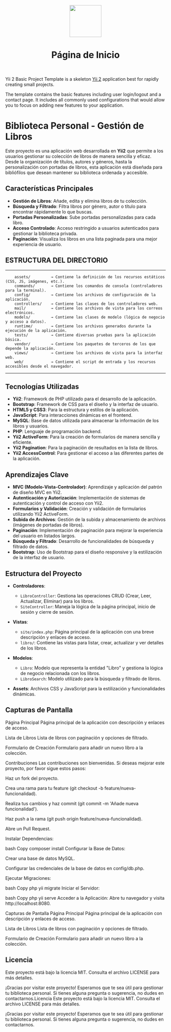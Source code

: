 <p align="center">
    <img src="https://i.imgur.com/rBMKdmX.jpeg" height="100px">
    <h1 align="center">Página de Inicio</h1>
    <br>
</p>

Yii 2 Basic Project Template is a skeleton [Yii 2](https://www.yiiframework.com/) application best for
rapidly creating small projects.

The template contains the basic features including user login/logout and a contact page.
It includes all commonly used configurations that would allow you to focus on adding new
features to your application.

# Biblioteca Personal - Gestión de Libros

Este proyecto es una aplicación web desarrollada en **Yii2** que permite a los usuarios gestionar su colección de libros de manera sencilla y eficaz. Desde la organización de títulos, autores y géneros, hasta la personalización con portadas de libros, esta aplicación está diseñada para bibliófilos que desean mantener su biblioteca ordenada y accesible.

## Características Principales

- **Gestión de Libros**: Añade, edita y elimina libros de tu colección.
- **Búsqueda y Filtrado**: Filtra libros por género, autor o título para encontrar rápidamente lo que buscas.
- **Portadas Personalizadas**: Sube portadas personalizadas para cada libro.
- **Acceso Controlado**: Acceso restringido a usuarios autenticados para gestionar la biblioteca privada.
- **Paginación**: Visualiza los libros en una lista paginada para una mejor experiencia de usuario.

## ESTRUCTURA DEL DIRECTORIO
-------------------

        assets/         → Contiene la definición de los recursos estáticos (CSS, JS, imágenes, etc.).
        commands/       → Contiene los comandos de consola (controladores para la terminal).
        config/         → Contiene los archivos de configuración de la aplicación.
        controllers/    → Contiene las clases de los controladores web.
        mail/           → Contiene los archivos de vista para los correos electrónicos.
        models/         → Contiene las clases de modelo (lógica de negocio y acceso a datos).
        runtime/        → Contiene los archivos generados durante la ejecución de la aplicación.
        tests/          → Contiene diversas pruebas para la aplicación básica.
        vendor/         → Contiene los paquetes de terceros de los que depende la aplicación.
        views/          → Contiene los archivos de vista para la interfaz web.
        web/            → Contiene el script de entrada y los recursos accesibles desde el navegador.

------------


## Tecnologías Utilizadas

- **Yii2**: Framework de PHP utilizado para el desarrollo de la aplicación.
- **Bootstrap**: Framework de CSS para el diseño y la interfaz de usuario.
- **HTML5 y CSS3**: Para la estructura y estilos de la aplicación.
- **JavaScript**: Para interacciones dinámicas en el frontend.
- **MySQL**: Base de datos utilizada para almacenar la información de los libros y usuarios.
- **PHP**: Lenguaje de programación backend.
- **Yii2 ActiveForm**: Para la creación de formularios de manera sencilla y eficiente.
- **Yii2 Pagination**: Para la paginación de resultados en la lista de libros.
- **Yii2 AccessControl**: Para gestionar el acceso a las diferentes partes de la aplicación.

## Aprendizajes Clave

- **MVC (Modelo-Vista-Controlador)**: Aprendizaje y aplicación del patrón de diseño MVC en Yii2.
- **Autenticación y Autorización**: Implementación de sistemas de autenticación y control de acceso con Yii2.
- **Formularios y Validación**: Creación y validación de formularios utilizando Yii2 ActiveForm.
- **Subida de Archivos**: Gestión de la subida y almacenamiento de archivos (imágenes de portadas de libros).
- **Paginación**: Implementación de paginación para mejorar la experiencia del usuario en listados largos.
- **Búsqueda y Filtrado**: Desarrollo de funcionalidades de búsqueda y filtrado de datos.
- **Bootstrap**: Uso de Bootstrap para el diseño responsive y la estilización de la interfaz de usuario.

## Estructura del Proyecto

- **Controladores**: 
  - `LibroController`: Gestiona las operaciones CRUD (Crear, Leer, Actualizar, Eliminar) para los libros.
  - `SiteController`: Maneja la lógica de la página principal, inicio de sesión y cierre de sesión.

- **Vistas**:
  - `site/index.php`: Página principal de la aplicación con una breve descripción y enlaces de acceso.
  - `libro/`: Contiene las vistas para listar, crear, actualizar y ver detalles de los libros.

- **Modelos**:
  - `Libro`: Modelo que representa la entidad "Libro" y gestiona la lógica de negocio relacionada con los libros.
  - `LibroSearch`: Modelo utilizado para la búsqueda y filtrado de libros.

- **Assets**: Archivos CSS y JavaScript para la estilización y funcionalidades dinámicas.

## Capturas de Pantalla

Página Principal
Página principal de la aplicación con descripción y enlaces de acceso.

Lista de Libros
Lista de libros con paginación y opciones de filtrado.

Formulario de Creación
Formulario para añadir un nuevo libro a la colección.

Contribuciones
Las contribuciones son bienvenidas. Si deseas mejorar este proyecto, por favor sigue estos pasos:

Haz un fork del proyecto.

Crea una rama para tu feature (git checkout -b feature/nueva-funcionalidad).

Realiza tus cambios y haz commit (git commit -m 'Añade nueva funcionalidad').

Haz push a la rama (git push origin feature/nueva-funcionalidad).

Abre un Pull Request.

Instalar Dependencias:

bash
Copy
composer install
Configurar la Base de Datos:

Crear una base de datos MySQL.

Configurar las credenciales de la base de datos en config/db.php.

Ejecutar Migraciones:

bash
Copy
php yii migrate
Iniciar el Servidor:

bash
Copy
php yii serve
Acceder a la Aplicación:
Abre tu navegador y visita http://localhost:8080.

Capturas de Pantalla
Página Principal
Página principal de la aplicación con descripción y enlaces de acceso.

Lista de Libros
Lista de libros con paginación y opciones de filtrado.

Formulario de Creación
Formulario para añadir un nuevo libro a la colección.



## Licencia
Este proyecto está bajo la licencia MIT. Consulta el archivo LICENSE para más detalles.

¡Gracias por visitar este proyecto! Esperamos que te sea útil para gestionar tu biblioteca personal. Si tienes alguna pregunta o sugerencia, no dudes en contactarnos.Licencia
Este proyecto está bajo la licencia MIT. Consulta el archivo LICENSE para más detalles.

¡Gracias por visitar este proyecto! Esperamos que te sea útil para gestionar tu biblioteca personal. Si tienes alguna pregunta o sugerencia, no dudes en contactarnos.
